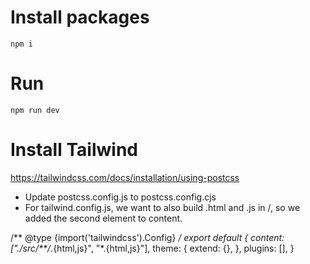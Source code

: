 # Install packages
`npm i`

# Run
`npm run dev`

# Install Tailwind
https://tailwindcss.com/docs/installation/using-postcss
* Update postcss.config.js to postcss.config.cjs
* For tailwind.config.js, we want to also build .html and .js in /, so we added the second element to content.

/** @type {import('tailwindcss').Config} */
export default {
  content: ["./src/**/*.{html,js}", "*.{html,js}"],
  theme: {
    extend: {},
  },
  plugins: [],
}


